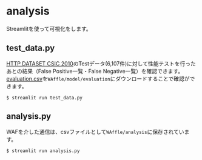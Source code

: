 # analysis

Streamlitを使って可視化をします。  

## test_data.py

[HTTP DATASET CSIC 2010](https://www.isi.csic.es/dataset/)のTestデータ(6,107件)に対して性能テストを行ったあとの結果（False Positive一覧・False Negative一覧）を確認できます。  
[evaluation.csv](https://drive.google.com/file/d/1PENhBPGiEq_S1qD-JJSLWblR9hBFxknA/view?usp=sharing)を`WAffle/model/evaluation`にダウンロードすることで確認ができます。

`$ streamlit run test_data.py`  

## analysis.py

WAFを介した通信は、csvファイルとして`WAffle/analysis`に保存されています。  

`$ streamlit run analysis.py`  
